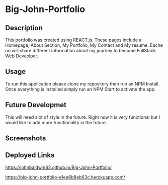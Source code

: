 # Big-John-Portfolio

## Description

This portfolio was created using REACT.js. These pages include a Homepage, About Section, My Portfolio, My Contact and My resume. Eache on will share different information about my journey to become 
FullStack Web Deveolper.

## Usage

To run this application please clone my repository then run an NPM Install. Once everything is installed simply run an NPM Start to activate the app.

## Future Developmet

This will need alot of style in the future. Right now it is very functional but I would like to add more functionality in the future.

## Screenshots



## Deployed Links
https://johnbaldwin82.github.io/Big-John-Portfolio/

https://big-john-portfolio-e1ee6b8eb63c.herokuapp.com/


